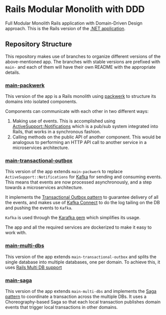 # Rails Modular Monolith with DDD

Full Modular Monolith Rails application with Domain-Driven Design approach. This is the Rails version of the [.NET application](https://github.com/kgrzybek/modular-monolith-with-ddd).

## Repository Structure

This repository makes use of branches to organize different versions of the above-mentioned app. The branches with stable versions are prefixed with `main-` and each of them will have their own README with the appropriate details.

### [main-packwerk](https://github.com/rootstrap/rails-modular-monolith-with-ddd/tree/main-packwerk)

This version of the app is a Rails monolith using [packwerk](https://github.com/Shopify/packwerk) to structure its domains into isolated components.

Components can communicate with each other in two different ways:
1. Making use of events. This is accomplished using [ActiveSupport::Notifications](https://api.rubyonrails.org/classes/ActiveSupport/Notifications.html) which is a pub/sub system integrated into Rails, that works in a synchronous fashion.
2. Calling methods on the public API of another component. This would be analogous to performing an HTTP API call to another service in a microservices architecture.

### [main-transactional-outbox](https://github.com/rootstrap/rails-modular-monolith-with-ddd/tree/main-transactional-outbox)

This version of the app extends `main-packwerk` to replace `ActiveSupport::Notifications` for [Kafka](https://kafka.apache.org/) for sending and consuming events. This means that events are now processed asynchronously, and a step towards a microservices architecture.

It implements the [Transactional Outbox pattern](https://microservices.io/patterns/data/transactional-outbox.html) to guarantee delivery of all the events, and makes use of [Kafka Connect](https://docs.confluent.io/platform/current/connect/index.html) to do the log tailing on the DB and pushing the events to `Kafka`.

`Kafka` is used through the [Karafka gem](https://github.com/karafka/karafka) which simplifies its usage.

The app and all the required services are dockerized to make it easy to work with.

### [main-multi-dbs](https://github.com/rootstrap/rails-modular-monolith-with-ddd/tree/main-multi-dbs)

This version of the app extends `main-transactional-outbox` and splits the single database into multiple databases, one per domain. To achieve this, it uses [Rails Multi DB support](https://guides.rubyonrails.org/active_record_multiple_databases.html)

### [main-saga](https://github.com/rootstrap/rails-modular-monolith-with-ddd/tree/main-saga)

This version of the app extends `main-multi-dbs` and implements the [Saga pattern](https://microservices.io/patterns/data/saga.html) to coordinate a transaction across the multiple DBs. It uses a Choreography-based Saga so that each local transaction publishes domain events that trigger local transactions in other domains.
